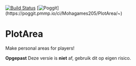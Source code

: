 [![Build Status](https://travis-ci.com/Mohagames205/PlotArea.svg?token=33b9XYyKJNCzDYxGkN7H&branch=beta)](https://travis-ci.com/Mohagames205/PlotArea) [![Poggit](https://poggit.pmmp.io/ci.shield/Mohagames205/PlotArea/~)](https://poggit.pmmp.io/ci/Mohagames205/PlotArea/~)

# PlotArea
Make personal areas for players!

**Opgepast** Deze versie is __niet__ af, gebruik dit op eigen risico.
